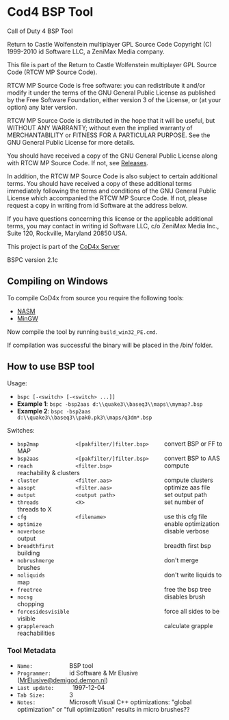 # Cod4 BSP Tool
Call of Duty 4 BSP Tool

Return to Castle Wolfenstein multiplayer GPL Source Code
Copyright (C) 1999-2010 id Software LLC, a ZeniMax Media company. 

This file is part of the Return to Castle Wolfenstein multiplayer GPL Source Code (RTCW MP Source Code).  

RTCW MP Source Code is free software: you can redistribute it and/or modify
it under the terms of the GNU General Public License as published by
the Free Software Foundation, either version 3 of the License, or
(at your option) any later version.

RTCW MP Source Code is distributed in the hope that it will be useful,
but WITHOUT ANY WARRANTY; without even the implied warranty of
MERCHANTABILITY or FITNESS FOR A PARTICULAR PURPOSE.  See the
GNU General Public License for more details.

You should have received a copy of the GNU General Public License
along with RTCW MP Source Code.  If not, see [Releases](http://www.gnu.org/licenses/).

In addition, the RTCW MP Source Code is also subject to certain additional terms. You should have received a copy of these additional terms immediately following the terms and conditions of the GNU General Public License which accompanied the RTCW MP Source Code.  If not, please request a copy in writing from id Software at the address below.

If you have questions concerning this license or the applicable additional terms, you may contact in writing id Software LLC, c/o ZeniMax Media Inc., Suite 120, Rockville, Maryland 20850 USA. 

This project is part of the [CoD4x Server](https://github.com/callofduty4x/CoD4x_Server)

BSPC version 2.1c

## Compiling on Windows

To compile CoD4x from source you require the following tools:

- [NASM](http://www.nasm.us/pub/nasm/releasebuilds/?C=M;O=D)
- [MinGW](http://www.mingw.org/)

Now compile the tool by running `build_win32_PE.cmd`.

If compilation was successful the binary will be placed in the /bin/ folder. 

## How to use BSP tool

Usage:
- `bspc [-<switch> [-<switch> ...]]`
- **Example 1**: `bspc -bsp2aas d:\\quake3\\baseq3\\maps\\mymap?.bsp`  
- **Example 2**: `bspc -bsp2aas d:\\quake3\\baseq3\\pak0.pk3\\maps/q3dm*.bsp`

Switches: 
- `bsp2map            <[pakfilter/]filter.bsp>     `convert BSP or FF to MAP
- `bsp2aas            <[pakfilter/]filter.bsp>     `convert BSP to AAS
- `reach              <filter.bsp>                 `compute reachability & clusters
- `cluster            <filter.aas>                 `compute clusters
- `aasopt             <filter.aas>                 `optimize aas file
- `output             <output path>                `set output path
- `threads            <X>                          `set number of threads to X
- `cfg                <filename>                   `use this cfg file
- `optimize                                        `enable optimization
- `noverbose                                       `disable verbose output
- `breadthfirst                                    `breadth first bsp building
- `nobrushmerge                                    `don't merge brushes
- `noliquids                                       `don't write liquids to map
- `freetree                                        `free the bsp tree
- `nocsg                                           `disables brush chopping
- `forcesidesvisible                               `force all sides to be visible
- `grapplereach                                    `calculate grapple reachabilities

### Tool Metadata 

- `Name:			`BSP tool
- `Programmer:		`id Software & Mr Elusive (MrElusive@demigod.demon.nl)
- `Last update:	     `1997-12-04
- `Tab Size:		`3
- `Notes:			`Microsoft Visual C++ optimizations: "global optimization" or "full optimization" results in micro brushes??
